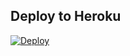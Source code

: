 
## Deploy to Heroku

[![Deploy](https://www.herokucdn.com/deploy/button.svg)](https://heroku.com/deploy?template=https://github.com/samadii/web2pdf-bot)
